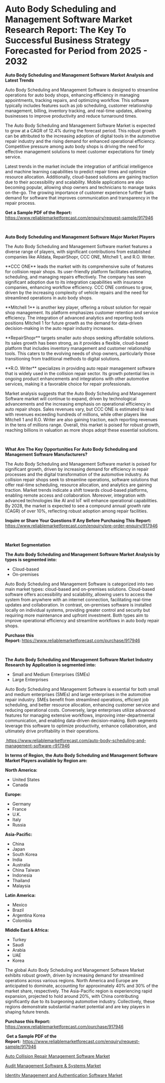 <p><h1>Auto Body Scheduling and Management Software Market Research Report: The Key To Successful Business Strategy Forecasted for Period from 2025 - 2032</h1></p><p><strong>Auto Body Scheduling and Management Software Market Analysis and Latest Trends</strong></p>
<p><p>Auto Body Scheduling and Management Software is designed to streamline operations for auto body shops, enhancing efficiency in managing appointments, tracking repairs, and optimizing workflow. This software typically includes features such as job scheduling, customer relationship management, billing, inventory tracking, and real-time updates, allowing businesses to improve productivity and reduce turnaround times.</p><p>The Auto Body Scheduling and Management Software Market is expected to grow at a CAGR of 12.4% during the forecast period. This robust growth can be attributed to the increasing adoption of digital tools in the automotive repair industry and the rising demand for enhanced operational efficiency. Competitive pressure among auto body shops is driving the need for effective management solutions to meet customer expectations for timely service.</p><p>Latest trends in the market include the integration of artificial intelligence and machine learning capabilities to predict repair times and optimize resource allocation. Additionally, cloud-based solutions are gaining traction due to their accessibility and scalability. Mobile applications are also becoming popular, allowing shop owners and technicians to manage tasks on-the-go. The growing importance of customer experience further fuels demand for software that improves communication and transparency in the repair process.</p></p>
<p><strong>Get a Sample PDF of the Report:&nbsp;</strong> <a href="https://www.reliablemarketforecast.com/enquiry/request-sample/917946?utm_campaign=1903&utm_medium=2&utm_source=Github&utm_content=ia&utm_term=07032025&utm_id=auto-body-scheduling-and-management-software">https://www.reliablemarketforecast.com/enquiry/request-sample/917946</a></p>
<p>&nbsp;</p>
<p><strong>Auto Body Scheduling and Management Software Major Market Players</strong></p>
<p><p>The Auto Body Scheduling and Management Software market features a diverse range of players, with significant contributions from established companies like Alldata, RepairShopr, CCC ONE, Mitchell 1, and R.O. Writer.</p><p>**CCC ONE** leads the market with its comprehensive suite of features for collision repair shops. Its user-friendly platform facilitates estimating, scheduling, and managing repairs effectively. The company has seen significant adoption due to its integration capabilities with insurance companies, enhancing workflow efficiency. CCC ONE continues to grow, driven by the increasing complexity of vehicle repairs and the need for streamlined operations in auto body shops.</p><p>**Mitchell 1** is another key player, offering a robust solution for repair shop management. Its platform emphasizes customer retention and service efficiency. The integration of advanced analytics and reporting tools positions Mitchell 1 for future growth as the demand for data-driven decision-making in the auto repair industry increases.</p><p>**RepairShopr** targets smaller auto shops seeking affordable solutions. Its sales growth has been strong, as it provides a flexible, cloud-based platform that includes inventory management and customer relationship tools. This caters to the evolving needs of shop owners, particularly those transitioning from traditional methods to digital solutions.</p><p>**R.O. Writer** specializes in providing auto repair management software that is widely used in the collision repair sector. Its growth potential lies in ongoing product enhancements and integrations with other automotive services, making it a favorable choice for repair professionals.</p><p>Market analysis suggests that the Auto Body Scheduling and Management Software market will continue to expand, driven by technological advancements and the increasing emphasis on operational efficiency in auto repair shops. Sales revenues vary, but CCC ONE is estimated to lead with revenues exceeding hundreds of millions, while other players like Mitchell 1 and R.O. Writer are also gaining traction, each reporting revenues in the tens of millions range. Overall, this market is poised for robust growth, reaching billions in valuation as more shops adopt these essential solutions.</p></p>
<p>&nbsp;</p>
<p><strong>What Are The Key Opportunities For Auto Body Scheduling and Management Software Manufacturers?</strong></p>
<p><p>The Auto Body Scheduling and Management Software market is poised for significant growth, driven by increasing demand for efficiency in repair processes and the digital transformation of the automotive industry. As collision repair shops seek to streamline operations, software solutions that offer real-time scheduling, resource allocation, and analytics are gaining traction. Market trends indicate a shift towards cloud-based platforms, enabling remote access and collaboration. Moreover, integration with advanced technologies like AI and IoT will enhance operational capabilities. By 2028, the market is expected to see a compound annual growth rate (CAGR) of over 10%, reflecting robust adoption among repair facilities.</p></p>
<p><strong>Inquire or Share Your Questions If Any Before Purchasing This Report:</strong> <a href="https://www.reliablemarketforecast.com/enquiry/pre-order-enquiry/917946?utm_campaign=1903&utm_medium=2&utm_source=Github&utm_content=ia&utm_term=07032025&utm_id=auto-body-scheduling-and-management-software">https://www.reliablemarketforecast.com/enquiry/pre-order-enquiry/917946</a></p>
<p>&nbsp;</p>
<p><strong>Market Segmentation</strong></p>
<p><strong>The Auto Body Scheduling and Management Software Market Analysis by types is segmented into:</strong></p>
<p><ul><li>Cloud-based</li><li>On-premises</li></ul></p>
<p><p>Auto Body Scheduling and Management Software is categorized into two main market types: cloud-based and on-premises solutions. Cloud-based software offers accessibility and scalability, allowing users to access the system from anywhere with an internet connection, facilitating real-time updates and collaboration. In contrast, on-premises software is installed locally on individual systems, providing greater control and security but requiring more maintenance and upfront investment. Both types aim to improve operational efficiency and streamline workflows in auto body repair shops.</p></p>
<p><strong>Purchase this Report:&nbsp;</strong><a href="https://www.reliablemarketforecast.com/purchase/917946?utm_campaign=1903&utm_medium=2&utm_source=Github&utm_content=ia&utm_term=07032025&utm_id=auto-body-scheduling-and-management-software">https://www.reliablemarketforecast.com/purchase/917946</a></p>
<p>&nbsp;</p>
<p><strong>The Auto Body Scheduling and Management Software Market Industry Research by Application is segmented into:</strong></p>
<p><ul><li>Small and Medium Enterprises (SMEs)</li><li>Large Enterprises</li></ul></p>
<p><p>Auto Body Scheduling and Management Software is essential for both small and medium enterprises (SMEs) and large enterprises in the automotive repair industry. SMEs benefit from streamlined operations, efficient job scheduling, and better resource allocation, enhancing customer service and reducing operational costs. Conversely, large enterprises utilize advanced features for managing extensive workflows, improving inter-departmental communication, and enabling data-driven decision-making. Both segments leverage this software to optimize productivity, enhance collaboration, and ultimately drive profitability in their operations.</p></p>
<p><a href="https://www.reliablemarketforecast.com/auto-body-scheduling-and-management-software-r917946?utm_campaign=1903&utm_medium=2&utm_source=Github&utm_content=ia&utm_term=07032025&utm_id=auto-body-scheduling-and-management-software">&nbsp;https://www.reliablemarketforecast.com/auto-body-scheduling-and-management-software-r917946</a></p>
<p><strong>In terms of Region, the Auto Body Scheduling and Management Software Market Players available by Region are:</strong></p>
<p>
    <p> <strong> North America: </strong>
        <ul>
            <li>United States</li>
            <li>Canada</li>
        </ul>
        </p> 
    <p> <strong> Europe: </strong>
        <ul>
            <li>Germany</li>
            <li>France</li>
            <li>U.K.</li>
            <li>Italy</li>
            <li>Russia</li>
        </ul>
        </p> 
    <p> <strong> Asia-Pacific: </strong>
        <ul>
            <li>China</li>
            <li>Japan</li>
            <li>South Korea</li>
            <li>India</li>
            <li>Australia</li>
            <li>China Taiwan</li>
            <li>Indonesia</li>
            <li>Thailand</li>
            <li>Malaysia</li>
        </ul>
        </p> 
    <p> <strong> Latin America: </strong>
        <ul>
            <li>Mexico</li>
            <li>Brazil</li>
            <li>Argentina Korea</li>
            <li>Colombia</li>
        </ul>
        </p> 
    <p> <strong> Middle East & Africa: </strong>
        <ul>
            <li>Turkey</li>
            <li>Saudi</li>
            <li>Arabia</li>
            <li>UAE</li>
            <li>Korea</li>
        </ul>
    </p>
    </p>
<p><p>The global Auto Body Scheduling and Management Software Market exhibits robust growth, driven by increasing demand for streamlined operations across various regions. North America and Europe are anticipated to dominate, accounting for approximately 40% and 30% of the market share, respectively. The Asia-Pacific region is experiencing rapid expansion, projected to hold around 20%, with China contributing significantly due to its burgeoning automotive industry. Collectively, these regions demonstrate substantial market potential and are key players in shaping future trends.</p></p>
<p><strong>Purchase this Report: </strong><a href="https://www.reliablemarketforecast.com/purchase/917946?utm_campaign=1903&utm_medium=2&utm_source=Github&utm_content=ia&utm_term=07032025&utm_id=auto-body-scheduling-and-management-software">https://www.reliablemarketforecast.com/purchase/917946</a></p>
<p>&nbsp;<strong>Get a Sample PDF of the Report:&nbsp;&nbsp;</strong><a href="https://www.reliablemarketforecast.com/enquiry/request-sample/917946?utm_campaign=1903&utm_medium=2&utm_source=Github&utm_content=ia&utm_term=07032025&utm_id=auto-body-scheduling-and-management-software">https://www.reliablemarketforecast.com/enquiry/request-sample/917946</a></p>
<p><strong></strong></p>
<p><p><a href="https://github.com/ashepherd82/Market-Research-Report-List-7/blob/main/auto-collision-repair-management-software-market.md?utm_campaign=1903&utm_medium=2&utm_source=Github&utm_content=ia&utm_term=07032025&utm_id=auto-body-scheduling-and-management-software">Auto Collision Repair Management Software Market</a></p><p><a href="https://github.com/djoeamakeh/Market-Research-Report-List-1/blob/main/audit-management-software-systems-market.md?utm_campaign=1903&utm_medium=2&utm_source=Github&utm_content=ia&utm_term=07032025&utm_id=auto-body-scheduling-and-management-software">Audit Management Software & Systems Market</a></p><p><a href="https://github.com/irfadac/Market-Research-Report-List-5/blob/main/identity-management-and-authentication-software-market.md?utm_campaign=1903&utm_medium=2&utm_source=Github&utm_content=ia&utm_term=07032025&utm_id=auto-body-scheduling-and-management-software">Identity Management and Authentication Software Market</a></p></p>